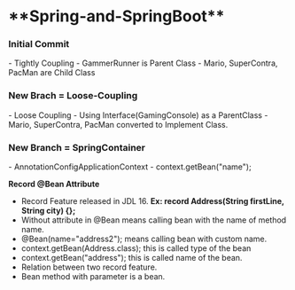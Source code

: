 <h1>**Spring-and-SpringBoot**</h1>

<h3>Initial Commit</h3>
- Tightly Coupling
- GammerRunner is Parent Class
- Mario, SuperContra, PacMan are Child Class

<h3>New Brach = Loose-Coupling</h3>
- Loose Coupling
- Using Interface(GamingConsole) as a ParentClass
- Mario, SuperContra, PacMan converted to Implement Class.


<h3>New Branch = SpringContainer</h3>
- AnnotationConfigApplicationContext
- context.getBean("name");

**Record @Bean Attribute**
- Record Feature released in JDL 16. **Ex: record Address(String firstLine, String city) {};**
- Without attribute in @Bean means calling bean with the name of method name.
- @Bean(name="address2"); means calling bean with custom name.
- context.getBean(Address.class); this is called type of the bean
- context.getBean("address"); this is called name of the bean.
- Relation between two record feature.
- Bean method with parameter is a bean.